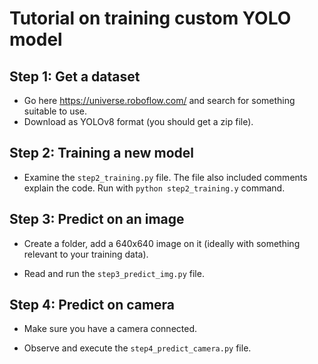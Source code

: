 # Tutorial on training custom YOLO model

## Step 1: Get a dataset

- Go here <https://universe.roboflow.com/> and search for something suitable to use.
- Download as YOLOv8 format (you should get a zip file).

## Step 2: Training a new model

- Examine the `step2_training.py` file. The file also included comments explain the code. Run with `python step2_training.y` command.

## Step 3: Predict on an image

- Create a folder, add a 640x640 image on it (ideally with something relevant to your training data).

- Read and run the `step3_predict_img.py` file.

## Step 4: Predict on camera

- Make sure you have a camera connected.

- Observe and execute the `step4_predict_camera.py` file.
